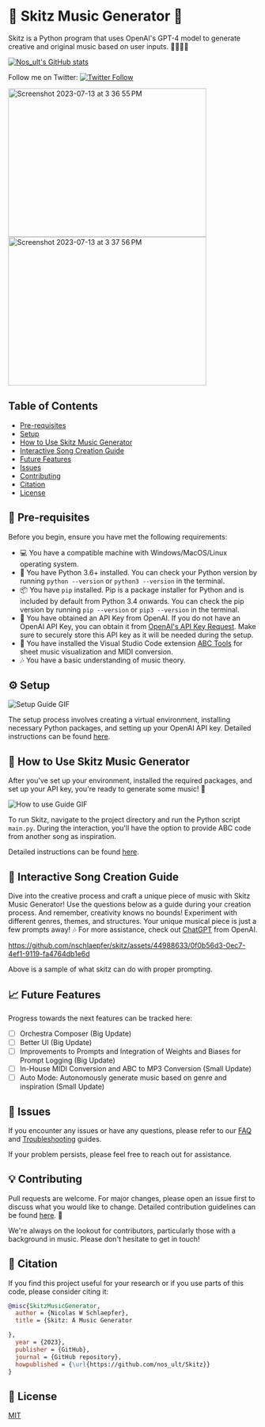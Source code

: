 # 🎵 Skitz Music Generator 🎵

Skitz is a Python program that uses OpenAI's GPT-4 model to generate creative and original music based on user inputs. 🎼🎹🎷🎸


[![Nos_ult's GitHub stats](https://github-readme-stats.vercel.app/api?username=nos_ult)](https://github.com/nos_ult/github-readme-stats)

Follow me on Twitter: [![Twitter Follow](https://img.shields.io/twitter/follow/nos_ult?label=Follow&style=social)](https://twitter.com/nos_ult)

<p float="left">
  <img src="https://github.com/nschlaepfer/skitz/assets/44988633/86f3796a-5bc1-41fa-9f14-138a5e882ade" width="400" height="300" alt="Screenshot 2023-07-13 at 3 36 55 PM" />
  <img src="https://github.com/nschlaepfer/skitz/assets/44988633/52dc19f4-e15e-4d0a-a89f-d73633151695" width="400" height="300" alt="Screenshot 2023-07-13 at 3 37 56 PM" />
</p>


## Table of Contents

- [Pre-requisites](#pre-requisites)
- [Setup](#setup)
- [How to Use Skitz Music Generator](#how-to-use-skitz-music-generator)
- [Interactive Song Creation Guide](#interactive-song-creation-guide)
- [Future Features](#future-features)
- [Issues](#issues)
- [Contributing](#contributing)
- [Citation](#citation)
- [License](#license)

## 🚀 Pre-requisites

Before you begin, ensure you have met the following requirements:

- 💻 You have a compatible machine with Windows/MacOS/Linux operating system.
- 🐍 You have Python 3.6+ installed. You can check your Python version by running `python --version` or `python3 --version` in the terminal.
- 📦 You have `pip` installed. Pip is a package installer for Python and is included by default from Python 3.4 onwards. You can check the pip version by running `pip --version` or `pip3 --version` in the terminal.
- 🔑 You have obtained an API Key from OpenAI. If you do not have an OpenAI API Key, you can obtain it from [OpenAI's API Key Request](https://platform.openai.com/signup). Make sure to securely store this API key as it will be needed during the setup.
- 🎼 You have installed the Visual Studio Code extension [ABC Tools](https://marketplace.visualstudio.com/items?itemName=ishiharaf.abc-tools) for sheet music visualization and MIDI conversion.
- 🎶 You have a basic understanding of music theory.

## ⚙️ Setup

![Setup Guide GIF](path/to/setup_guide.gif)

The setup process involves creating a virtual environment, installing necessary Python packages, and setting up your OpenAI API key. Detailed instructions can be found [here](path/to/setup_instructions.md).

## 🎼 How to Use Skitz Music Generator

After you've set up your environment, installed the required packages, and set up your API key, you're ready to generate some music! 🎉

![How to use Guide GIF](path/to/how_to_use_guide.gif)

To run Skitz, navigate to the project directory and run the Python script `main.py`. During the interaction, you'll have the option to provide ABC code from another song as inspiration.

Detailed instructions can be found [here](path/to/how_to_use_guide.md).

## 🎹 Interactive Song Creation Guide

Dive into the creative process and craft a unique piece of music with Skitz Music Generator! Use the questions below as a guide during your creation process. And remember, creativity knows no bounds! Experiment with different genres, themes, and structures. Your unique musical piece is just a few prompts away! 🎶 For more assistance, check out [ChatGPT](https://chat.openai.com/) from OpenAI.



https://github.com/nschlaepfer/skitz/assets/44988633/0f0b56d3-0ec7-4ef1-9119-fa4764db1e6d



Above is a sample of what skitz can do with proper prompting.

## 📈 Future Features

Progress towards the next features can be tracked here:

- [ ] Orchestra Composer (Big Update)
- [ ] Better UI (Big Update)
- [ ] Improvements to Prompts and Integration of Weights and Biases for Prompt Logging (Big Update)
- [ ] In-House MIDI Conversion and ABC to MP3 Conversion (Small Update)
- [ ] Auto Mode: Autonomously generate music based on genre and inspiration (Small Update)

## 🚨 Issues

If you encounter any issues or have any questions, please refer to our [FAQ](path/to/faq.md) and [Troubleshooting](path/to/troubleshooting.md) guides. 

If your problem persists, please feel free to reach out for assistance.

## 💡 Contributing

Pull requests are welcome. For major changes, please open an issue first to discuss what you would like to change. Detailed contribution guidelines can be found [here](path/to/contributing.md). 🤝

We're always on the lookout for contributors, particularly those with a background in music. Please don't hesitate to get in touch!

## 📝 Citation

If you find this project useful for your research or if you use parts of this code, please consider citing it:

```bibtex
@misc{SkitzMusicGenerator,
  author = {Nicolas W Schlaepfer},
  title = {Skitz: A Music Generator

},
  year = {2023},
  publisher = {GitHub},
  journal = {GitHub repository},
  howpublished = {\url{https://github.com/nos_ult/Skitz}}
}
```

## 📝 License

[MIT](LICENSE)
